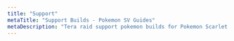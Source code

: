 ```yaml
---
title: "Support"
metaTitle: "Support Builds - Pokemon SV Guides"
metaDescription: "Tera raid support pokemon builds for Pokemon Scarlet / Violet"
---
```

